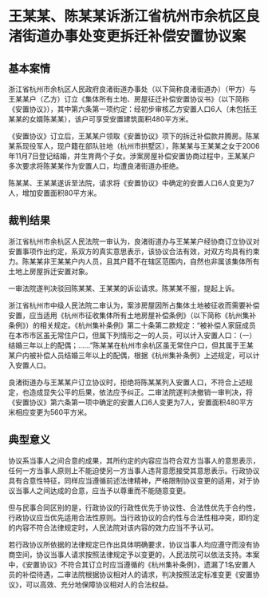 # 王某某、陈某某诉浙江省杭州市余杭区良渚街道办事处变更拆迁补偿安置协议案



## 基本案情

浙江省杭州市余杭区人民政府良渚街道办事处（以下简称良渚街道办）（甲方）与王某某户（乙方）订立《集体所有土地、房屋征迁补偿安置协议书》（以下简称《安置协议》），其中第六条第一项约定：经初步审核乙方安置人口6人（未包括王某某的女婿陈某某），该户可享受安置建筑面积480平方米。

《安置协议》订立后，王某某户领取《安置协议》项下的拆迁补偿款并腾房。陈某某系现役军人，现户籍在部队驻地（杭州市拱墅区），陈某某与王某某之女于2006年11月7日登记结婚，并生育两个子女。涉案房屋补偿安置协商过程中，王某某户多次要求将陈某某作为安置人口，均遭良渚街道办拒绝。

陈某某、王某某遂诉至法院，请求将《安置协议》中确定的安置人口6人变更为7人，增加安置面积80平方米。

## 裁判结果

浙江省杭州市余杭区人民法院一审认为，良渚街道办与王某某户经协商订立协议对安置事项作出约定，系双方的真实意思表示，该协议合法有效，对双方均具有约束力。陈某某非王某某户内人员，且其户籍不在辖区范围内，自然也非属该集体所有土地上房屋拆迁安置对象。

一审法院遂判决驳回陈某某、王某某的诉讼请求。陈某某不服，提起上诉。

浙江省杭州市中级人民法院二审认为，案涉房屋因所占集体土地被征收而需要补偿安置，应当适用《杭州市征收集体所有土地房屋补偿条例》（以下简称《杭州集补条例》）的相关规定。《杭州集补条例》第二十条第二款规定：“被补偿人家庭成员在本市市区虽无常住户口，但属下列情形之一的人员，可以计入安置人口：（一）结婚三年以上的配偶；……”陈某某在杭州市余杭区虽无常住户口，但其属于王某某户内被补偿人员结婚三年以上的配偶，根据《杭州集补条例》上述规定，可以计入安置人口。

良渚街道办与王某某户订立协议时，拒绝将陈某某列入安置人口，不符合上述规定，也造成显失公平的后果，依法应予纠正。二审法院遂判决撤销一审判决，将《安置协议》第六条第一项中确定的安置人口6人变更为7人，安置面积480平方米相应变更为560平方米。

## 典型意义

协议系当事人之间合意的成果，其所约定的内容应当符合双方当事人的意思表示，任何一方当事人原则上不能迫使另一方当事人违背意愿接受其意思表示。行政协议具有合意性特征，同样应当遵循前述法律精神，严格限制协议变更的适用，对于协议当事人之间达成的合意，应当予以尊重而不能随意变更。

但与民事合同区别的是，行政协议的行政性优先于协议性、合法性优先于合约性，行政协议应当优先适用合法性原则。当行政协议的合约性与合法性相冲突，即约定的内容不符合法律规定时，人民法院对该内容的效力应当不予认可。

若行政协议所依据的法律规定已作出具体明确要求，协议当事人均应遵守而没有协商空间，协议当事人请求按照法律规定予以变更的，人民法院可以依法支持。本案中，《安置协议》不符合其订立时应当遵循的《杭州集补条例》，遗漏了1名安置人员的补偿待遇，二审法院根据协议相对人的请求，判决按照法定标准变更《安置协议》，可以高效、充分地保障协议相对人的合法权益。